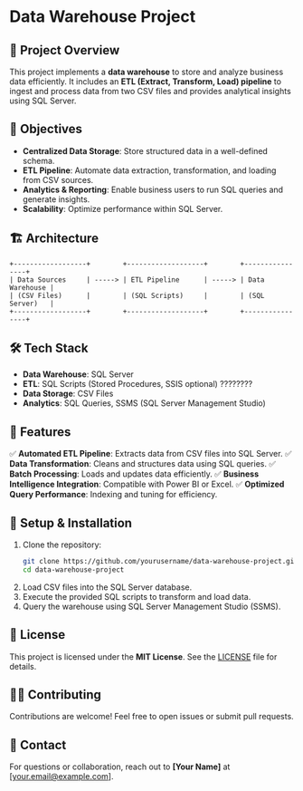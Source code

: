 # Data Warehouse Project

## 📌 Project Overview
This project implements a **data warehouse** to store and analyze business data efficiently. It includes an **ETL (Extract, Transform, Load) pipeline** to ingest and process data from two CSV files and provides analytical insights using SQL Server.

## 🎯 Objectives
- **Centralized Data Storage**: Store structured data in a well-defined schema.
- **ETL Pipeline**: Automate data extraction, transformation, and loading from CSV sources.
- **Analytics & Reporting**: Enable business users to run SQL queries and generate insights.
- **Scalability**: Optimize performance within SQL Server.

## 🏗️ Architecture
```
+------------------+        +-------------------+        +----------------+
| Data Sources     | -----> | ETL Pipeline      | -----> | Data Warehouse |
| (CSV Files)      |        | (SQL Scripts)     |        | (SQL Server)   |
+------------------+        +-------------------+        +----------------+
```

## 🛠️ Tech Stack
- **Data Warehouse**: SQL Server
- **ETL**: SQL Scripts (Stored Procedures, SSIS optional) ????????
- **Data Storage**: CSV Files
- **Analytics**: SQL Queries, SSMS (SQL Server Management Studio)

## 🚀 Features
✅ **Automated ETL Pipeline**: Extracts data from CSV files into SQL Server.
✅ **Data Transformation**: Cleans and structures data using SQL queries.
✅ **Batch Processing**: Loads and updates data efficiently.
✅ **Business Intelligence Integration**: Compatible with Power BI or Excel.
✅ **Optimized Query Performance**: Indexing and tuning for efficiency.

## 🏁 Setup & Installation
1. Clone the repository:
   ```bash
   git clone https://github.com/yourusername/data-warehouse-project.git
   cd data-warehouse-project
   ```
2. Load CSV files into the SQL Server database.
3. Execute the provided SQL scripts to transform and load data.
4. Query the warehouse using SQL Server Management Studio (SSMS).

## 📜 License
This project is licensed under the **MIT License**. See the [LICENSE](LICENSE) file for details.

## 👨‍💻 Contributing
Contributions are welcome! Feel free to open issues or submit pull requests.

## 📧 Contact
For questions or collaboration, reach out to **[Your Name]** at [your.email@example.com].
